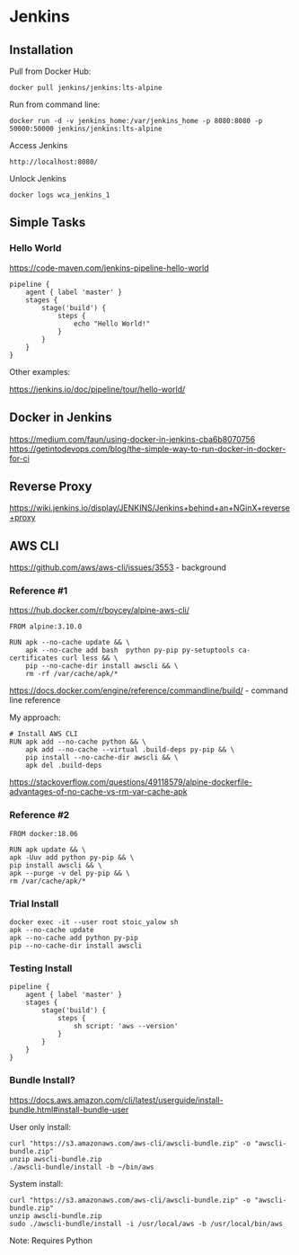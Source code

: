 # Jenkins

## Installation

Pull from Docker Hub:

```
docker pull jenkins/jenkins:lts-alpine
```

Run from command line:

```
docker run -d -v jenkins_home:/var/jenkins_home -p 8080:8080 -p 50000:50000 jenkins/jenkins:lts-alpine
```

Access Jenkins

```
http://localhost:8080/
```

Unlock Jenkins

```
docker logs wca_jenkins_1
```





## Simple Tasks

### Hello World

https://code-maven.com/jenkins-pipeline-hello-world

```
pipeline {
    agent { label 'master' }
    stages {
        stage('build') {
            steps {
                echo "Hello World!"
            }
        }
    }
}
```

Other examples:

https://jenkins.io/doc/pipeline/tour/hello-world/



## Docker in Jenkins

https://medium.com/faun/using-docker-in-jenkins-cba6b8070756
https://getintodevops.com/blog/the-simple-way-to-run-docker-in-docker-for-ci



## Reverse Proxy

<https://wiki.jenkins.io/display/JENKINS/Jenkins+behind+an+NGinX+reverse+proxy>



## AWS CLI

https://github.com/aws/aws-cli/issues/3553 - background

### Reference #1

https://hub.docker.com/r/boycey/alpine-aws-cli/

```
FROM alpine:3.10.0

RUN apk --no-cache update && \
    apk --no-cache add bash  python py-pip py-setuptools ca-certificates curl less && \
    pip --no-cache-dir install awscli && \
    rm -rf /var/cache/apk/*
```

https://docs.docker.com/engine/reference/commandline/build/ - command line reference

My approach:

```
# Install AWS CLI
RUN apk add --no-cache python && \
    apk add --no-cache --virtual .build-deps py-pip && \
    pip install --no-cache-dir awscli && \
	apk del .build-deps
```

<https://stackoverflow.com/questions/49118579/alpine-dockerfile-advantages-of-no-cache-vs-rm-var-cache-apk>

### Reference #2

```
FROM docker:18.06

RUN apk update && \
apk -Uuv add python py-pip && \
pip install awscli && \
apk --purge -v del py-pip && \
rm /var/cache/apk/*
```

### Trial Install

```
docker exec -it --user root stoic_yalow sh
apk --no-cache update
apk --no-cache add python py-pip
pip --no-cache-dir install awscli
```

### Testing Install

```
pipeline {
    agent { label 'master' }
    stages {
        stage('build') {
            steps {
                sh script: 'aws --version'
            }
        }
    }
}
```

### Bundle Install?

https://docs.aws.amazon.com/cli/latest/userguide/install-bundle.html#install-bundle-user

User only install:

```
curl "https://s3.amazonaws.com/aws-cli/awscli-bundle.zip" -o "awscli-bundle.zip"
unzip awscli-bundle.zip
./awscli-bundle/install -b ~/bin/aws
```

System install:

```
curl "https://s3.amazonaws.com/aws-cli/awscli-bundle.zip" -o "awscli-bundle.zip"
unzip awscli-bundle.zip
sudo ./awscli-bundle/install -i /usr/local/aws -b /usr/local/bin/aws
```

Note: Requires Python